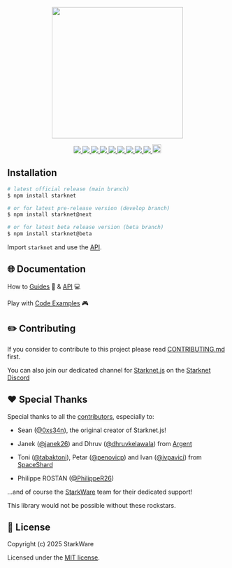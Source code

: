 <!-- logo -->
<p align="center">
  <img width='300' src="https://user-images.githubusercontent.com/2848732/226624229-7f1e5f8b-c550-47d4-85b2-5c90aee22417.png">
</p>

<!-- primary badges -->
<p align="center">
  <a href="https://github.com/starknet-io/starknet.js/actions">
    <img src="https://github.com/starknet-io/starknet.js/actions/workflows/manual-release.yml/badge.svg">
  </a>
  <a href="https://www.npmjs.com/package/starknet">
    <img src='https://img.shields.io/npm/v/starknet' />
  </a>
  <a href="https://www.npmjs.com/package/starknet">
    <img src='https://img.shields.io/npm/v/starknet/next' />
  </a>
  <a href="https://bundlephobia.com/package/starknet">
    <img src='https://img.shields.io/bundlephobia/minzip/starknet?color=success&label=size' />
  </a>
  <a href="https://www.npmjs.com/package/starknet">
    <img src='https://img.shields.io/npm/dt/starknet?color=blueviolet' />
  </a>
  <a href="https://github.com/starknet-io/starknet.js/blob/main/LICENSE/">
    <img src="https://img.shields.io/badge/license-MIT-black">
  </a>
  <a href="https://github.com/starknet-io/starknet.js/stargazers">
    <img src='https://img.shields.io/github/stars/starknet-io/starknet.js?color=yellow' />
  </a>
  <a href="https://starkware.co/">
    <img src="https://img.shields.io/badge/powered_by-StarkWare-navy">
  </a>
  <a href="https://twitter.com/starknetjs">
    <img src="https://img.shields.io/badge/follow_us-Twitter-blue">
  </a>
  <a href="https://www.drips.network/app/projects/github/starknet-io/starknet.js" target="_blank">
    <img src="https://www.drips.network/api/embed/project/https%3A%2F%2Fgithub.com%2Fstarknet-io%2Fstarknet.js/support.png?background=light&style=github&text=project&stat=none" alt="Support starknet.js on drips.network" height="20">
  </a>
</p>

## Installation

```bash
# latest official release (main branch)
$ npm install starknet

# or for latest pre-release version (develop branch)
$ npm install starknet@next

# or for latest beta release version (beta branch)
$ npm install starknet@beta
```

Import `starknet` and use the [API](https://www.starknetjs.com/docs/API/).

## 🌐 Documentation

How to [Guides](https://www.starknetjs.com/docs/guides/intro) :book: & [API](https://www.starknetjs.com/docs/API/) 💻

Play with [Code Examples](https://github.com/PhilippeR26/starknet.js-workshop-typescript) :video_game:

## ✏️ Contributing

If you consider to contribute to this project please read [CONTRIBUTING.md](https://github.com/starknet-io/starknet.js/blob/main/CONTRIBUTING.md) first.

You can also join our dedicated channel for [Starknet.js](https://discord.com/channels/793094838509764618/1270119831559078061) on the [Starknet Discord](https://discord.com/invite/starknet-community)

## ❤️ Special Thanks

Special thanks to all the [contributors](https://github.com/starknet-io/starknet.js/graphs/contributors), especially to:

- Sean ([@0xs34n](https://github.com/0xs34n)), the original creator of Starknet.js!

- Janek ([@janek26](https://github.com/janek26)) and Dhruv ([@dhruvkelawala](https://github.com/dhruvkelawala)) from [Argent](https://github.com/argentlabs)

- Toni ([@tabaktoni](https://github.com/tabaktoni)), Petar ([@penovicp](https://github.com/penovicp)) and Ivan ([@ivpavici](https://github.com/ivpavici)) from [SpaceShard](https://www.spaceshard.io/)

- Philippe ROSTAN ([@PhilippeR26](https://github.com/PhilippeR26))

...and of course the [StarkWare](https://starkware.co/) team for their dedicated support!

This library would not be possible without these rockstars.

## 📜 License

Copyright (c) 2025 StarkWare

Licensed under the [MIT license](https://github.com/starknet-io/starknet.js/blob/main/LICENSE).
